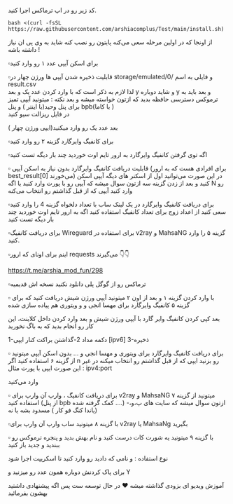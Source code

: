 کد زیر رو در اپ ترماکس اجرا کنید.

    bash <(curl -fsSL https://raw.githubusercontent.com/arshiacomplus/Test/main/install.sh)
از اونجا که در اولین مرحله سعی می‌کنه پایتون رو نصب کنه شاید به وی پی ان نیاز داشته باشه !

▫️برای اسکن آیپی عدد ۱ رو وارد کنید 

▫️قابلیت ذخیره شدن  آیپی ها ورژن چهار در storage/emulated/0/ و فایلی به اسم result.csv  
لذا لازم به ذکر است که با وارد کردن عدد یک و بعد y  و شاید دوباره y
 و بعد باید به ترموکس دسترسی حافظه بدید که ازتون خواسته میشه
و بعد
نکته : میتونید  آیپی تمیز برای پنل وحید(با اینتر ) و پنل bpb(با کاما )  
در فایل ریزالت سیو کنید

بعد عدد یک رو وارد میکنید(ایپی ورژن چهار )
 

▫️برای کانفیگ وایرگارد گزینه ۲ رو وارد کنید 

▫️اگه توی گرفتن کانفیگ وایرگارد به ارور تایم اوت خوردید چند بار دیگه تست کنید 

▫️ قابلیت دریافت کانفیگ وایرگارد بدون نیاز به اسکن آیپی 
(برای افرادی هست که به  ارور best_result[0] می‌خورند) 
در این صورت می‌توانید اول از اسکنر های دیگه آیپی اسکن کنید 
و بعد از زدن گزینه سه ازتون سوال میشه که آیپی رو با پورت  وارد کنید یا اگه N رو وارد کنید آیپی که از قبل گذاشتم رو انتخاب می‌کنه

▫️برای دریافت کانفیگ وایرگارد در یک لینک ساب با تعداد دلخواه گزینه 4 را وارد کنید سعی کنید از اعداد زوج برای تعداد کانفیگ استفاده کنید
اگه به ارور تایم اوت خوردید چند بار دیگه تست کنید

▫️برای دریافت کانفیگ Wireguard  برای استفاده در v2ray و MahsaNG گزینه ۵ را وارد کنید‌.

▫️اینم برای اونای که ارور requests می‌گیرند 👇👇

https://t.me/arshia_mod_fun/298

▫️ترماکس رو از گوگل پلی دانلود نکنید
نسخه اش قدیمیه

▫️ با وارد کردن گزینه ۱ و بعد از اون ۲ 
میتونید آیپی ورژن شیش دریافت کنید که برای گزینه ۵ کانفیگ وایرگارد برای مهسا انجی و و ویتوری هم پیاده سازی شده 

بعد کپی کردن 
کانفیگ وایر گارد با   آیپی ورژن شیش 
و بعد  وارد کردن داخل کلاینت،  این کار رو انجام بدید که به باگ نخورید

1-دکمه مداد 
2-گذاشتن براکت کنار ایپی [ipv6]
3-ذخیره

▫️ برای دریافت کانفیگ وایرگارد برای ویتوری و مهسا انجی و ...  بدون اسکن آیپی میتونید از گزینه ۶ استفاده کنید 
اگر n رو بزنید ایپی که از قبل گذاشتم رو انتخاب میکنه
در غیر این صورت 
ایپی با پورت مثال : 
ipv4:port

وارد می‌کنید

▫️ برای دریافت کانفیگ ، وارپ آن وارپ برای v2ray و MahsaNG میتونید از گزینه ۷ استفاده کنید (از پنل bpb کمک گرفته شده ....)
-ازتون سوال میشه که سایت های پ،و،(پاندا کنگ فو کار )  مسدود بشه یا نه 


▫️با گزینه ۸ میتونید ساب وارپ آن وارپ برای v2ray یا MahsaNg بگیرید


▫️ با گزینه ۹  میتونید یه شورت کات درست کنید 
و نام بهش بدید   و پنجره  ترموکس رو ببندید  و جدید باز کنید


نوع استفاده :
و نامی که دادید رو وارد کنید تا اسکریپت اجرا شود

برای پاک کردنش دوباره همون عدد رو میزنید و Y 



آموزش ویدیو ای بزودی گذاشته میشه ❤️
در حال توسعه ست پس اگه پیشنهادی داشتید بهشون بفرمائید
